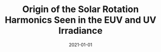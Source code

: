 ---
title: "Origin of the Solar Rotation Harmonics Seen in the EUV and UV Irradiance"
collection: publications
permalink: /publication/2021-giono3
date: 2021-01-01
venue: 'Solar Physics'
paperurl: 'https://doi.org/10.1007/s11207-021-01918-x'
citation: '<b>G. Giono</b>, J. Zender, R. Kariyappa and L. Damé, "Origin of the Solar Rotation Harmonics Seen in the EUV and UV Irradiance", <i>Solar Physcis</i>", Volume 296, Ussue 11, (2021), doi:10.1007/s11207-021-01918-x'
---